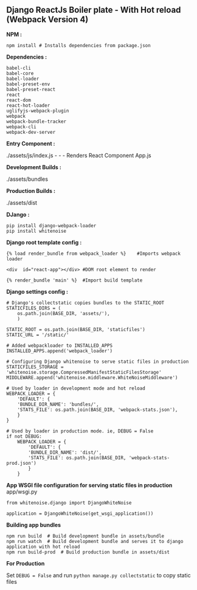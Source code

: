 


## Django ReactJs Boiler plate - With Hot reload (Webpack Version 4)

**NPM :**

    npm install # Installs dependencies from package.json

**Dependencies :**

    babel-cli
    babel-core
    babel-loader
    babel-preset-env
    babel-preset-react
    react
    react-dom
    react-hot-loader
    uglifyjs-webpack-plugin
    webpack
    webpack-bundle-tracker
    webpack-cli
    webpack-dev-server

**Entry Component :**

./assets/js/index.js - - - Renders React Component App.js

**Development Builds :**

./assets/bundles

**Production Builds :**

./assets/dist

**DJango :**

    pip install django-webpack-loader
    pip install whitenoise

**Django root template config :**

    {% load render_bundle from webpack_loader %} 	#Imports webpack loader
    
    <div  id="react-app"></div> #DOM root element to render
    
    {% render_bundle 'main' %} 	#Import build template

 
**Django settings config :**


    # Django's collectstatic copies bundles to the STATIC_ROOT 
    STATICFILES_DIRS = (
        os.path.join(BASE_DIR, 'assets/'),  
        )
    
    STATIC_ROOT = os.path.join(BASE_DIR, 'staticfiles')
    STATIC_URL = '/static/'
        
    # Added webpackloader to INSTALLED_APPS
    INSTALLED_APPS.append('webpack_loader')

    # Configuring Django whitenoise to serve static files in production
    STATICFILES_STORAGE = 'whitenoise.storage.CompressedManifestStaticFilesStorage'
    MIDDLEWARE.append('whitenoise.middleware.WhiteNoiseMiddleware')

    # Used by loader in development mode and hot reload
    WEBPACK_LOADER = {
	    'DEFAULT': {
	    'BUNDLE_DIR_NAME': 'bundles/',
	    'STATS_FILE': os.path.join(BASE_DIR, 'webpack-stats.json'),
	    }
    }

    # Used by loader in production mode. ie, DEBUG = False
    if not DEBUG:
	    WEBPACK_LOADER = {
		    'DEFAULT': {
		    'BUNDLE_DIR_NAME': 'dist/',
		    'STATS_FILE': os.path.join(BASE_DIR, 'webpack-stats-prod.json')
		    }
	    }
    
**App WSGI file configuration for serving static files in production**
app/wsgi.py
    
    from whitenoise.django import DjangoWhiteNoise
    
    application = DjangoWhiteNoise(get_wsgi_application())

**Building app bundles**

    npm run build  # Build development bundle in assets/bundle
    npm run watch  # Build development bundle and serves it to django application with hot reload
    npm run build-prod  # Build production bundle in assets/dist


**For Production**

Set `DEBUG = False` and run `python manage.py collectstatic` to copy static files
